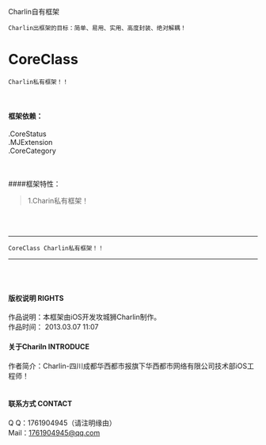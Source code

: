 
Charlin自有框架

    Charlin出框架的目标：简单、易用、实用、高度封装、绝对解耦！

# CoreClass
    Charlin私有框架！！
<br />

#### 框架依赖：<br />
.CoreStatus<br />
.MJExtension<br />
.CoreCategory<br />
<br /><br />

####框架特性：<br />
>1.Charin私有框架！<br />

<br /><br />


-----
    CoreClass Charlin私有框架！！
-----

<br /><br />

#### 版权说明 RIGHTS <br />
作品说明：本框架由iOS开发攻城狮Charlin制作。<br />
作品时间： 2013.03.07 11:07<br />


#### 关于Chariln INTRODUCE <br />
作者简介：Charlin-四川成都华西都市报旗下华西都市网络有限公司技术部iOS工程师！<br /><br />


#### 联系方式 CONTACT <br />
Q    Q：1761904945（请注明缘由）<br />
Mail：1761904945@qq.com<br />
